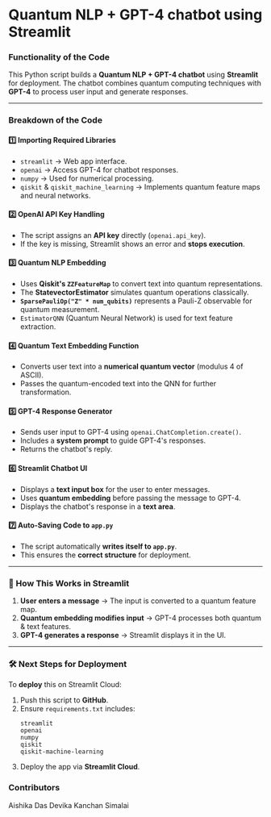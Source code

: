 # Quantum NLP + GPT-4 chatbot using Streamlit

### **Functionality of the Code**
This Python script builds a **Quantum NLP + GPT-4 chatbot** using **Streamlit** for deployment. The chatbot combines quantum computing techniques with **GPT-4** to process user input and generate responses.

---

### **Breakdown of the Code**
#### **1️⃣ Importing Required Libraries**
- `streamlit` → Web app interface.
- `openai` → Access GPT-4 for chatbot responses.
- `numpy` → Used for numerical processing.
- `qiskit` & `qiskit_machine_learning` → Implements quantum feature maps and neural networks.

#### **2️⃣ OpenAI API Key Handling**
- The script assigns an **API key** directly (`openai.api_key`).
- If the key is missing, Streamlit shows an error and **stops execution**.

#### **3️⃣ Quantum NLP Embedding**
- Uses **Qiskit's `ZZFeatureMap`** to convert text into quantum representations.
- The **StatevectorEstimator** simulates quantum operations classically.
- **`SparsePauliOp("Z" * num_qubits)`** represents a Pauli-Z observable for quantum measurement.
- `EstimatorQNN` (Quantum Neural Network) is used for text feature extraction.

#### **4️⃣ Quantum Text Embedding Function**
- Converts user text into a **numerical quantum vector** (modulus 4 of ASCII).
- Passes the quantum-encoded text into the QNN for further transformation.

#### **5️⃣ GPT-4 Response Generator**
- Sends user input to GPT-4 using `openai.ChatCompletion.create()`.
- Includes a **system prompt** to guide GPT-4's responses.
- Returns the chatbot's reply.

#### **6️⃣ Streamlit Chatbot UI**
- Displays a **text input box** for the user to enter messages.
- Uses **quantum embedding** before passing the message to GPT-4.
- Displays the chatbot's response in a **text area**.

#### **7️⃣ Auto-Saving Code to `app.py`**
- The script automatically **writes itself to `app.py`**.
- This ensures the **correct structure** for deployment.

---

### **🚀 How This Works in Streamlit**
1. **User enters a message** → The input is converted to a quantum feature map.
2. **Quantum embedding modifies input** → GPT-4 processes both quantum & text features.
3. **GPT-4 generates a response** → Streamlit displays it in the UI.

---

### **🛠️ Next Steps for Deployment**
To **deploy** this on Streamlit Cloud:
1. Push this script to **GitHub**.
2. Ensure `requirements.txt` includes:
   ```
   streamlit
   openai
   numpy
   qiskit
   qiskit-machine-learning
   ```
3. Deploy the app via **Streamlit Cloud**.

### Contributors
Aishika Das
Devika Kanchan Simalai

